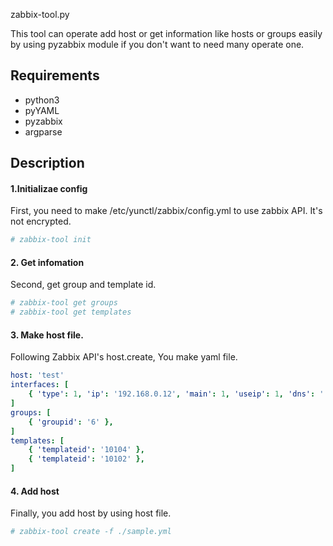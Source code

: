 zabbix-tool.py

This tool can operate add host or get information like hosts or groups easily by using pyzabbix module if you don't want to need many operate one.

## Requirements
* python3
* pyYAML
* pyzabbix
* argparse

## Description
#### 1.Initializae config
First, you need to make /etc/yunctl/zabbix/config.yml to use zabbix API.
It's not encrypted. 
```bash
# zabbix-tool init
```
#### 2. Get infomation
Second, get group and template id.
```bash
# zabbix-tool get groups
# zabbix-tool get templates
```
#### 3. Make host file.
Following Zabbix API's host.create,  You make yaml file.
```yaml
host: 'test'
interfaces: [
    { 'type': 1, 'ip': '192.168.0.12', 'main': 1, 'useip': 1, 'dns': '', 'port': '10050'},
]
groups: [
    { 'groupid': '6' },
]
templates: [
    { 'templateid': '10104' },
    { 'templateid': '10102' },
]
```
#### 4. Add host
Finally, you add host by using host file.
```bash
# zabbix-tool create -f ./sample.yml
```
